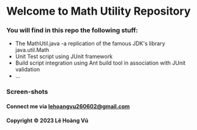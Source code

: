 # Welcome to Math Utility Repository

### You will find in this repo the following stuff:

* The MathUtil.java -a replication of the famous JDK's library java.util.Math
* Unit Test script using JUnit framework
* Build script integration using Ant build tool in association with JUnit validation
* ...

### Screen-shots

#### Connect me via lehoangvu260602@gmail.com

#### Copyright &#169; 2023 Lê Hoàng Vũ